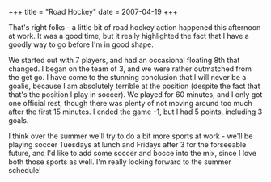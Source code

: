 +++
title = "Road Hockey"
date = 2007-04-19
+++

That's right folks - a little bit of road hockey action happened this afternoon at work. It was a good time, but it really highlighted the fact that I have a goodly way to go before I'm in good shape.

We started out with 7 players, and had an occasional floating 8th that changed. I began on the team of 3, and we were rather outmatched from the get go. I have come to the stunning conclusion that I will never be a goalie, because I am absolutely terrible at the position (despite the fact that that's the position I play in soccer). We played for 60 minutes, and I only got one official rest, though there was plenty of not moving around too much after the first 15 minutes. I ended the game -1, but I had 5 points, including 3 goals.

I think over the summer we'll try to do a bit more sports at work - we'll be playing soccer Tuesdays at lunch and Fridays after 3 for the forseeable future, and I'd like to add some soccer and bocce into the mix, since I love both those sports as well. I'm really looking forward to the summer schedule!
